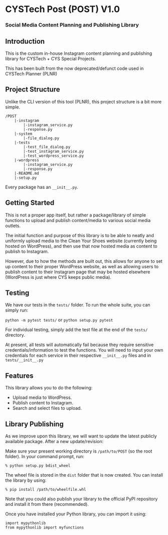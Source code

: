 # CYSTech Post (POST) V1.0
### Social Media Content Planning and Publishing Library

## Introduction
This is the custom in-house Instagram content planning and publishing library for CYSTech + CYS Special Projects.

This has been built from the now deprecated/defunct code used in CYSTech Planner (PLNR)

## Project Structure
Unlike the CLI version of this tool (PLNR), this project structure is a bit more simple.

```
/POST
    |-instagram
        |-instagram_service.py
        |-response.py
    |-system
        |-file_dialog.py
    |-tests
        |-test_file_dialog.py
        |-test_instagram_service.py
        |-test_wordpress_service.py
    |-wordpress
        |-instagram_service.py
        |-response.py
    |-README.md
    |-setup.py
```
Every package has an `__init__.py`.

## Getting Started
This is not a proper app itself, but rather a package/library of simple functions to upload and publish content/media to various social media outlets.

The initial function and purpose of this library is to be able to neatly and uniformly upload media to the Clean Your Shoes website (currently being hosted on WordPress), and then use that now hosted media as content to publish to Instagram.

However, due to how the methods are built out, this allows for anyone to set up content to their proper WordPress website, as well as allowing users to publish content to their Instagram page that may be hosted elsewhere (WordPress is just where CYS keeps public media).

## Testing
We have our tests in the `tests/` folder. To run the whole suite, you can simply run:

```python -m pytest tests/``` or ```python setup.py pytest ```

For individual testing, simply add the test file at the end of the `tests/` directory.

At present, all tests will automatically fail because they require sensitive credentials/information to test the functions. You will need to input your own credentials for each service in their respective `__init__.py` files and in `tests/__init__.py`

## Features
This library allows you to do the following:
- Upload media to WordPress.
- Publish content to Instagram.
- Search and select files to upload.

## Library Publishing
As we improve upon this library, we will want to update the latest publicly available package. After a new update/revision:

Make sure your present working directory is `/path/to/POST` (so the root folder). In your command prompt, run:

    % python setup.py bdist_wheel

The wheel file is stored in the `dist` folder that is now created. You can install the library by using:

    % pip install /path/to/wheelfile.whl

Note that you could also publish your library to the official PyPI repository and install it from there (recommended).

Once you have installed your Python library, you can import it using:

    import mypythonlib
    from mypythonlib import myfunctions
